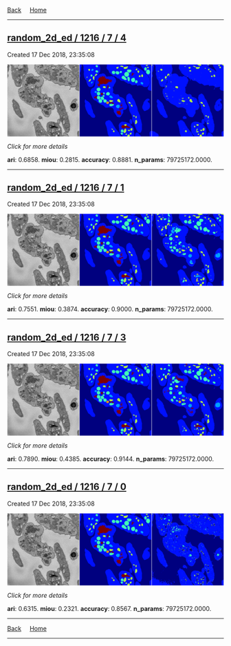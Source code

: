 
[Back](..)&nbsp;&nbsp;&nbsp;&nbsp;&nbsp;[Home](https://leapmanlab.github.io/snapshots)

---

<div class="summary"><a href="4"><h2>random_2d_ed / 1216 / 7 / 4</h2></a><p>Created 17 Dec 2018, 23:35:08
</p><a href="4"><img src="4/media/summary.png" align="center"></a><p>
<i>Click for more details</i>
</p></div>

**ari**: 0.6858. **miou**: 0.2815. **accuracy**: 0.8881. **n_params**: 79725172.0000. 

---

<div class="summary"><a href="1"><h2>random_2d_ed / 1216 / 7 / 1</h2></a><p>Created 17 Dec 2018, 23:35:08
</p><a href="1"><img src="1/media/summary.png" align="center"></a><p>
<i>Click for more details</i>
</p></div>

**ari**: 0.7551. **miou**: 0.3874. **accuracy**: 0.9000. **n_params**: 79725172.0000. 

---

<div class="summary"><a href="3"><h2>random_2d_ed / 1216 / 7 / 3</h2></a><p>Created 17 Dec 2018, 23:35:08
</p><a href="3"><img src="3/media/summary.png" align="center"></a><p>
<i>Click for more details</i>
</p></div>

**ari**: 0.7890. **miou**: 0.4385. **accuracy**: 0.9144. **n_params**: 79725172.0000. 

---

<div class="summary"><a href="0"><h2>random_2d_ed / 1216 / 7 / 0</h2></a><p>Created 17 Dec 2018, 23:35:08
</p><a href="0"><img src="0/media/summary.png" align="center"></a><p>
<i>Click for more details</i>
</p></div>

**ari**: 0.6315. **miou**: 0.2321. **accuracy**: 0.8567. **n_params**: 79725172.0000. 

---

[Back](..)&nbsp;&nbsp;&nbsp;&nbsp;&nbsp;[Home](https://leapmanlab.github.io/snapshots)

---